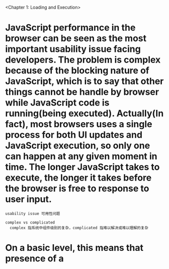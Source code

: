 <Chapter 1: Loading and Execution>

# JavaScript performance in the browser can be seen as the most important usability issue facing developers. The problem is complex because of the blocking nature of JavaScript, which is to say that other things cannot be handle by browser while JavaScript code is running(being executed). Actually(In fact), most browsers uses a single process for both UI updates and JavaScript execution, so only one can happen at any given moment in time. The longer JavaScript takes to execute, the longer it takes before the browser is free to response to user input.

```
usability issue 可用性问题

complex vs complicated
  complex 指系统中组件级别的复杂，complicated 指难以解决或难以理解的复杂
```

# On a basic level, this means that presence of a <script> tag is enough to make the page wait for the script to be parsed and executed. Whether actual JavScript code is inline or included in an (unrelated) erternal file is irrelevant, the page download and rendering must stop and wait for the script to complete before proceeding. This is a necessary part of the page's lify cycle because the script may cause changes to the page content while executing. The typical case is the document.write() function, for example:

# When the browser encounters a <script> tag, just as HTML page above, there is no way of knowing whether the JavaScript will insert content into the <p> tag. Therefore, the browser stops processing the page as it comes in, executes the JavaScript code, then continues parsing and rendering the page. The same takes place for JavaScript loaded using the "src" attribute loading JavaScript. The browser have to first download the external file's code(The browser must first download the code from the external file), which takes some time, and then parse and execute the code. During this process, page rendering and user interaction are completely blocked.

# Script Positioning

# HTML 4 specification indicates that a <script> tag may be placed inside of the <head> or <body> tag in an HTML document and may appear any numbers of times within each. Traditionally, <script> tags that are used to load external JavaScript files. Besides such code, the <head> also includes <link> tags to load external CSS files and other page's middleware. That is to say, it would be better to keep as many style and behavior dependencies together, loading them first to make the page can get right appearance and behavior(loading them first so that the page will come in looking and behaving correctly). Such as:

# Though this code seems to be harmless(innocuous), but they actually has a performance issue: It loaded three JavaScript files in the <head>(there are three JavaScript files being laoded in the <head>). Since each <script> tag blocks the page from continuing to render until it has fully downloaded and executed the JavaScript code, users must bear this visible delay. Please remember that(Keep in mind that) browsers don't start rendering anything on the page until it encounters <body> tag(the opening <body> tag is encountered). Putting scripts at the top of page in this way typically leads to a noticeable delay, usually mainifested as: When the page is opening, a blank page is first, but at this moment, the user neither can read nor can make interactions with the page. In order to understand this process better(To get a good understanding of how this occurs), we use a waterfall diagram to describe the downloading process of each resource(it's useful to look at a waterfall diagram showing when each resuource is downloaded). Figure 1-1 shows the downloading process of each script file and each style file while page loading process(Figure 1-1 shows when each script and the stylesheet file get downloaded as the page is loading).


# Figure 1-1 shows an interesting pattern. The first JavaScript file begins to download and blocks any of the other files from downloading in the meantime. Further, there is a delay between the time at which file1.js is completely downloaded and the time at which file2.js begins to download. that is the time needed of the file1.js to be fully executeed(That space is the time it takes for the code contained in file1.js to fully execute). Each file must wait until the previous file has been downloaded and executed before the next download can begin. In the meantime, the user is met with a blank screen as the files are being downloaded one at a time. This is most of browsers's behavior in today(This is the behavior of most major browsers today).


```
__ shows an
block __ from __
Further,
__ must wait until __
__ in the meantime. In the meantime,
__ met with __
__ today.
```

# Internet Explorer 8, Firefox 3.5, Safari 4, and Chrome 2 is permitted to download JavaScript files in parallel. This good news indicate that there is not necessary block other <script> Tags while a <script> is downloading external resources(This is good news because the <script> tags don't necessarily block other <script> tags from downloading external resources.). Unfortunately, JavaScripts downloading still block downloading of other resources， such as images. (And even) Though downloading a script doesn't block other scripts from downloading, The page must still wait for the JavaScript code to be downloaded and executed before continuing. So while the latest browsers have improved performance by allowing parallel downloads. This issue is not fully resolved yet(The problem hasn't been completely solved). Script blocking still remains a problem.

```
parallel download 并行下载
Script blocking 脚本阻塞
solve vs resolve 前者用于解决难题 后者用于解决矛盾，或者大难题，强调的是问题严重性
still 一般用作副词，修饰动词，所以前面没有 is
```

# Because scripts block downloading of all resource types on the page, it's recommended to place all <script> tags as close to the bottom of the <body> tag as possible so as not to affect the download of the entire page.


For example:

```
all vs all of 两者都能用于一般名词，而代词只能用后者
so as 所以
affect 影响, is usually a verb
effect 影响, is usually a noun
```

# This code represents the recommended position for <script> tags in an HTML page. Even though the script downloads will block one another, but the rest of the page has already been downloaded and displayed to the user so that the speed of enter the page will not looks so slowly(so that the entire page isn't perceived as slow). This exactly is the first rule about JavaScript by 'Yahoo' performance optimization group(This is the Yahoo! Exceptional Performance team's first rule about JavaScript:): place(put) scripts at the bottom.


```
even though vs though
  1. even though 等于 even if “即使”，表达退一步设想，引导的句子不一定是事实
  2. though “虽然”，引导的句子是事实
  3. although 较正式，语气强；though 较常用。现代英语中两者可随意换用，放前中后都行

entire vs whole vs all
  1. 有时这两个词大致同义，只是位置不同：all 要放在冠词、指示代词、物主代词等之前，而 whole 应放在这些词之后
  2. all 指一个不剩，即“全部”；whole 指一点不缺，即“整个”
  3. entire 是 adj，whole 是n+adj+adv
  4. 在复数名词和不可数名词前一般用 all，在单数可数名词前一般用 whole
  5. 在物质名词前则绝对不用 whole

perceived 被感知
```

# Grouping Scripts

# Since each <script> tag blocks the page from rendering during initial download, it's helpful to limit the total number of <script> tags (contained) in the page. This rule is suitable for(This applies to) both inline scripts and outer scripts(as well as those in external files). Whenever the page rendering encounters a <script> tag(Every time a <script> tag is encounterd during the parsing of an HTML page), there is going to be a delay while the code is executed. minimizing these delays improves the overall performance of the page.

```
each vs every
  1. each 用于离散地引用一个组中的每一项，而当我们将一个组的所有成员都作为一个整体来处理时，我们使用 every
  2. each 在我们谈论规模较小的群体中使用，而当群体相对较大时，我们使用 every

as well as vs and
  2. 很多时候和 and 相近，但 as well as 包含了“又”的含义
  1. as well as ≈ not only...but also，但 as well as 侧重前者，not only...but also 侧重后者

is going to vs will
  1. 功能基本一样，表示将来时态
  2. 前者蕴含心中有数，提前就有打算
  3. 前者表示即将发生的动作，后者表示将来，不一定是近期

overall 整体的，仅用于名词前
```

# This problem is slightly different when dealing with external JavaScript files. Each HTTP request brings with it additional performance overhead, so downloading one 100KB file will be fast than downloading four 25KB files. In a word(To that end), it's helpful to limit the number of external script files that your page references. Typically, a large website or web application needs to request JavaScript files more than once(will have several requested JavaScript files). You can combine these files as a file, just need a <script> tag, performance losses can be reduced(You can minimize the performance impact by concatenating these files together into a single file and then calling that single file with a single <script> tag). The concatenation can happen offline using a build tool(we'll discuss in Chapter 9(discussed in Chapter 9)), or in real-time using a tool such as Yahoo! combo handler.

```
bring with 带来
To that end 为了那个目的
concatenate 连接，连结
```

# This URL loads 2.7.0 versions of the yahoo-min.js and event-min.js files. These files are two separated files on the server(These files exist separately on the server) but are combined when the server received this URL request(when this URL is requested). By this way, instead of using two <script> tags(one to load each file), a single <script> tag can be used to load both. 

# This code has a single <script> tag at the bottom of the page that loads multiple JavaScript files. This is the best practice for including external JavaScript on an HTML page.

```
to vs for
  1. to 强调对象关系，for 强调目的关系
  2. to 可表示动作对象，for 表示为了
  3. to 后面加动词更多，for 后面加名词更多
```

# Nonblocking Scripts

# JavaScript's tandency to block browser processes, both HTTP requests and UI updates, is the most notable performance issue facing developers. Keeping JavaScript files small and limiting the number of HTTP requests are only the first steps in creating a responsive Web application. The richer the functionality an application requires, the more JavaScript code is required, and so keeping source code small is not always a choice(an option). Limiting yourself to downloading a single large JavaScript file will only result in locking the browser out for a long period of time, despite it being just one HTTP request. To get around this situation, You need to gradually(incrementally) add more JavaScript to the page in a way doesn't bolck the browser.

```
tendency to 倾向于
notable 显著的
responsive 及时响应的
functionality 功能（性）
result in 导致
a long period of time 很长一段时间
get around this situation 摆脱这种困境
incrementally vs gradually
  递增的 vs 逐渐的
in a way that 以一种...的方式
```


<Chapter 2: Data Access>

# One of the classic computer science problems is determining where data should be stored for optimal reading and writing. Where data is stored is related to how quickly it can be retrieved during code execution. This problem in JavaScript is somewhat simplified because of the small number of options for data storage. Similar to other languages, though, where data is stored can greatly affect how quickly it can be accessed later. there are four basic places from which data can be accessed in JavaScript:

```
optimal reading and writing 最佳的读写（效率）
retrieved 重新取回
somewhat simplified 有点（被）简化了的
similar to 与...相似

while vs as
  1. while 后面接延续性行为，这个行为一般比主语长
  2. as 意为 一边...一边，与...同时，重在表示动作同时发生、伴随进行
```

# Literal values
# Any value that merely represents just itself and isn't stored in a particular location. JavaScript literals include: strings, numbers, Booleans, objects, arrays, functions, regular expressions, and the special values null and undefined as literals.

```
particular vs special
前者强调与众不同的特殊性，后者强调主观上特定的某一个，其自身本质未必很特殊

place vs location vs position
  # https://zhidao.baidu.com/question/542551769.html
  1. place 含义广泛，最普通用词，所指地点可小可大
  2. location 指某物设置的方向或地点
  3. position 多指物体相对于其他物体所处的位置或状态
```

# Variables
# Any developers-defined location for storing data created by using the var keyword.

# Array items
# A numerically indexed location within a JavaScript Array object.

# Object members
# A strin-indexed location within a JavaScript object.

# Each data storage location has special reading and writing afford. In most cases, performance difference between access a literal and a location variable is tiny. The cost of Access array items and object mumbers will higher, How much higher is depend on the browsers. Figure 2-1 showing the time spent in operating these four data types 200,000 times in various browsers.


---

# 之前的做法有些慢，现在只记录个人认为值得记录的用词用法。


go all the way through 遍历

simplistic 过分简单化的

a huge performance improvement 巨大的性能改进

impressive performance improvements 出色的性能改进

dozens of 几十

being accessed repeatedly 被反复访问

temporarily augment 临时增加...


as follows 如下所示， 比 as the following 更合适


# 2019-09-27

pushed to 被推向；pushed into 被推入

For this reason, 正因为这个原因

As shown previously, 正如前面提到的，As mentioned before(above),


# 2019-09-29

...clause ...的子句

inside of 在...之内

appropriately 适当地

do plan on 计划...

likelihood 可能性

solution 解决办法

occur 发生（错误等）

then 那么

indicate 表明，说明

minimize 使最小化，减小

performance impact (n.) 性能影响

delegate to 委托给


# 2019-10-16

appropriate 适当的

appropriately 适当地

temporary 临时的

predetermined 预先确定的

static analysis 静态分析

lookup (n.) 查找

hash-based 基于散列的 基于哈希的

closely mirrors (v.) 密切反映 类似